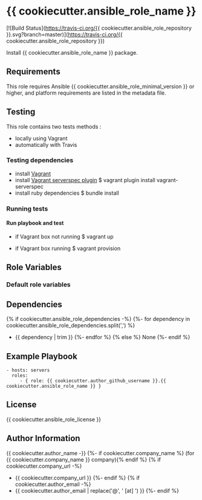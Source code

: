# {{ cookiecutter.ansible_role_name }}

[![Build Status](https://travis-ci.org/{{ cookiecutter.ansible_role_repository }}.svg?branch=master)](https://travis-ci.org/{{ cookiecutter.ansible_role_repository }})

Install {{ cookiecutter.ansible_role_name }} package.

## Requirements

This role requires Ansible {{ cookiecutter.ansible_role_minimal_version }} or higher,
and platform requirements are listed in the metadata file.

## Testing

This role contains two tests methods :
- locally using Vagrant
- automatically with Travis

### Testing dependencies
- install [Vagrant](https://www.vagrantup.com)
- install [Vagrant serverspec plugin](https://github.com/jvoorhis/vagrant-serverspec)
    $ vagrant plugin install vagrant-serverspec
- install ruby dependencies
    $ bundle install

### Running tests

#### Run playbook and test

- if Vagrant box not running
    $ vagrant up

- if Vagrant box running
    $ vagrant provision

## Role Variables

### Default role variables

## Dependencies
{% if cookiecutter.ansible_role_dependencies -%}
{%- for dependency in cookiecutter.ansible_role_dependencies.split(',') %}
- {{ dependency | trim }}
{%- endfor %}
{% else %}
None
{%- endif %}

## Example Playbook

    - hosts: servers
      roles:
         - { role: {{ cookiecutter.author_github_username }}.{{ cookiecutter.ansible_role_name }} }

## License

{{ cookiecutter.ansible_role_license }}

## Author Information

{{ cookiecutter.author_name -}}
{%- if cookiecutter.company_name %} (for {{ cookiecutter.company_name }} company){% endif %}
{% if cookiecutter.company_url -%}
- {{ cookiecutter.company_url }}
{%- endif %}
{% if cookiecutter.author_email -%}
- {{ cookiecutter.author_email | replace('@', ' [at] ') }}
{%- endif %}

